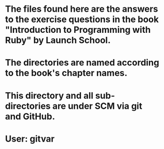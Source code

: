 # The files found here are the answers to the exercise questions in the book "Introduction to Programming with Ruby" by Launch School.
#
# The directories are named according to the book's chapter names.
#
# This directory and all sub-directories are under SCM via git and GitHub.
#
# User: gitvar  
